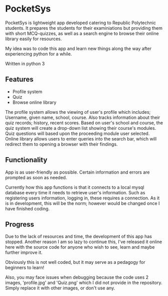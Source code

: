 # PocketSys
PocketSys is lightweight app developed catering to Republic Polytechnic students. It prepares the students for their examiniations but providing them with short MCQ-quizzes, as well as a search engine to browse their online library easily for resources.

My idea was to code this app and learn new things along the way after experiencing python for a while.

Written in python 3

## Features
+ Profile system
+ Quiz
+ Browse online library

The profile system allows the viewing of user's profile which includes; Username, given name, school, course. Also tracks information about their quiz records; history, recent scores. Based on user's school and course, the quiz system will create a drop-down list showing their course's modules. Quiz questions will based upon the proceeding module user selected. Online library allows users to enter queries into the search bar, which will redirect them to opening a browser with their findings.

## Functionality
App is as user-friendly as possible. Certain information and errors are prompted as soon as needed.

Currently how this app functions is that it connects to a local mysql database every time it needs to retrieve user's information. Such as registering users information, logging in, these requires a connection. As it is in development, this will be the norm; however would be changed once I have finished coding.

## Progress
Due to the lack of resources and time, the development of this app has stopped. Another reason I am so lazy to continue this, I've released it online here with the source code for anyone who wish to see, learn and maybe further improve it.

Obviously this is not well coded, but it may serve as a pedagogy for beginners to learn!

Also, you may face issues when debugging because the code uses 2 images, 'profile.jpg' and 'Quiz.png' which I did not provide in the repository. Simply replace it with other images, or don't use any.
